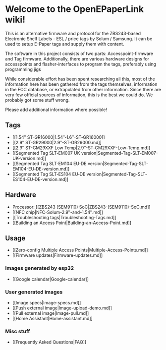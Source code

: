 # Welcome to the OpenEPaperLink wiki!

This is an alternative firmware and protocol for the ZBS243-based Electronic Shelf Labels - ESL / price tags by Solum / Samsung. It can be used to setup E-Paper tags and supply them with content.

The software in this project consists of two parts: Accesspoint-firmware and Tag firmware. Additionally, there are various hardware designs for accesspoints and flasher-interfaces to program the tags, preferably using programming jigs

While considerable effort has been spent researching all this, most of the information here has been gathered from the tags themselves, information in the FCC database, or extrapolated from other information. Since there are very few official sources of information, this is the best we could do. We probably got some stuff wrong.

Please add additional information where possible!

## Tags

- [[1.54″ ST-GR16000|1.54″‐1.6″-ST‐GR16000]]
- [[2.9″ ST‐GR29000|2.9″-ST‐GR29000.md]]
- [[2.9″ ST-GM29XXF Low Temp|2.9″-ST‐GM29XXF-Low-Temp.md]]
- [[Segmented Tag SLT‐EM007 UK version|Segmented-Tag-SLT‐EM007-UK-version.md]]
- [[Segmented Tag SLT‐EM104 EU‐DE version|Segmented-Tag-SLT‐EM104-EU‐DE-version.md]]
- [[Segmented Tag SLT‐ES104 EU‐DE version|Segmented-Tag-SLT‐ES104-EU‐DE-version.md]]

## Hardware

- Processor: [[ZBS243 (SEM9110) SoC|ZBS243-(SEM9110)-SoC.md]]
- [[NFC chip|NFC-Solum-2.9″-and-1.54″.md]]
- [[Troubleshooting tags|Troubleshooting-Tags.md]]
- [[Building an Access Point|Building-an-Access-Point.md]]

## Usage

- [[Zero-config Multiple Access Points|Multiple-Access-Points.md]]
- [[Firmware updates|Firmware-updates.md]]

### Images generated by esp32

- [[Google calendar|Google-calendar]]

### User generated images 

- [[Image specs|Image-specs.md]]
- [[Push external image|Image-upload-demo.md]]
- [[Pull external image|Image-pull.md]]
- [[Home Assistant|Home-assistant.md]]

### Misc stuff

- [[Frequently Asked Questions|FAQ]]